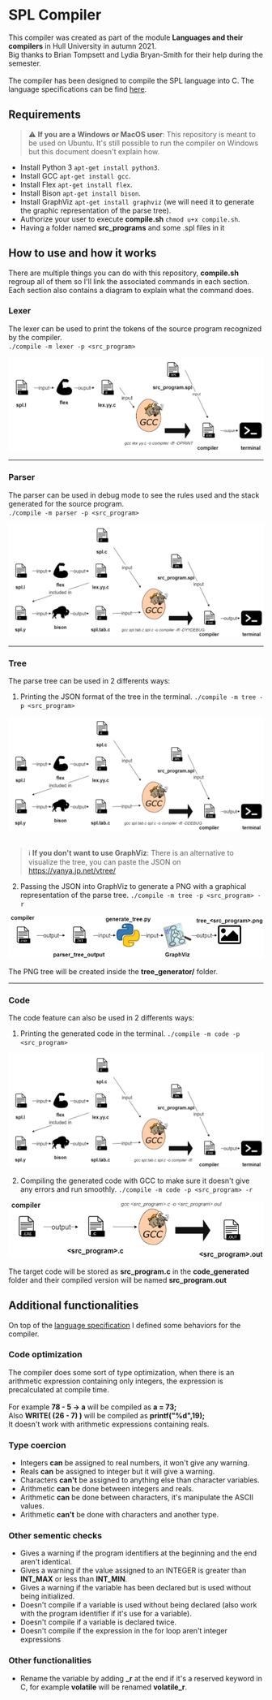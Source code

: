 # SPL Compiler

This compiler was created as part of the module **Languages and their compilers** in Hull University in autumn 2021.  
Big thanks to Brian Tompsett and Lydia Bryan-Smith for their help during the semester.  
<br />
The compiler has been designed to compile the SPL language into C. The language specifications can be find [here](git_ressources/definition_SPL_language.pdf).  

## Requirements
> :warning: **If you are a Windows or MacOS user**: This repository is meant to be used on Ubuntu. It's still possible to run the compiler on Windows but this document doesn't explain how.

* Install Python 3 `apt-get install python3`.
* Install GCC `apt-get install gcc`.
* Install Flex `apt-get install flex`.
* Install Bison `apt-get install bison`.
* Install GraphViz `apt-get install graphviz` (we will need it to generate the graphic representation of the parse tree).
* Authorize your user to execute **compile.sh** `chmod u+x compile.sh`.
* Having a folder named **src_programs** and some .spl files in it

## How to use and how it works

There are multiple things you can do with this repository, **compile.sh** regroup all of them so I'll link the associated commands in each section. Each section also contains a diagram to explain what the command does.

### Lexer
The lexer can be used to print the tokens of the source program recognized by the compiler.  
`./compile -m lexer -p <src_program>`

![Lexer diagram](git_ressources/lexer.drawio.png?raw=true)

---
### Parser
The parser can be used in debug mode to see the rules used and the stack generated for the source program.  
`./compile -m parser -p <src_program>`

![Parser diagram](git_ressources/parser.drawio.png?raw=true)

---
### Tree
The parse tree can be used in 2 differents ways:
1. Printing the JSON format of the tree in the terminal. `./compile -m tree -p <src_program>`  

![Tree diagram](git_ressources/tree.drawio.png?raw=true)
<br />
<br />
> :information_source: **If you don't want to use GraphViz**: There is an alternative to visualize the tree, you can paste the JSON on https://vanya.jp.net/vtree/

2. Passing the JSON into GraphViz to generate a PNG with a graphical representation of the parse tree. `./compile -m tree -p <src_program> -r`  

![Tree diagram](git_ressources/tree_graph.drawio.png?raw=true)

The PNG tree will be created inside the **tree_generator/** folder.

---
### Code
The code feature can also be used in 2 differents ways:
1. Printing the generated code in the terminal. `./compile -m code -p <src_program>`  

![Code diagram](git_ressources/code.drawio.png?raw=true)  

2. Compiling the generated code with GCC to make sure it doesn't give any errors and run smoothly. `./compile -m code -p <src_program> -r`  

![Code diagram](git_ressources/code_compile.drawio.png?raw=true)  

The target code will be stored as **src_program.c** in the **code_generated** folder and their compiled version will be named **src_program.out**

## Additional functionalities

On top of the [language specification](git_ressources/definition_SPL_language.pdf) I defined some behaviors for the compiler.

### Code optimization

The compiler does some sort of type optimization, when there is an arithmetic expression containing only integers, the expression is precalculated at compile time.  
<br />
For example **78 - 5 -> a** will be compiled as **a = 73;**  
Also **WRITE( (26 - 7) )** will be compiled as **printf("%d",19);**  
It doesn't work with arithmetic expressions containing reals.

### Type coercion

* Integers **can** be assigned to real numbers, it won't give any warning.
* Reals **can** be assigned to integer but it will give a warning.
* Characters **can't** be assigned to anything else than character variables.
* Arithmetic **can** be done between integers and reals.
* Arithmetic **can** be done between characters, it's manipulate the ASCII values.
* Arithmetic **can't** be done with characters and another type.

### Other sementic checks
* Gives a warning if the program identifiers at the beginning and the end aren't identical.
* Gives a warning if the value assigned to an INTEGER is greater than **INT_MAX** or less than **INT_MIN**.
* Gives a warning if the variable has been declared but is used without being initialized.
* Doesn't compile if a variable is used without being declared (also work with the program identifier if it's use for a variable).
* Doesn't compile if a variable is declared twice.
* Doesn't compile if the expression in the for loop aren't integer expressions

### Other functionalities
* Rename the variable by adding **_r** at the end if it's a reserved keyword in C, for example **volatile** will be renamed **volatile_r**.